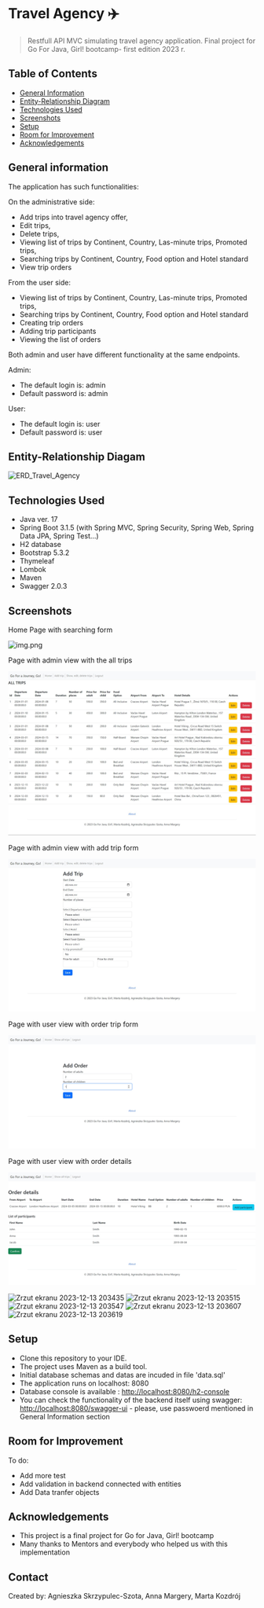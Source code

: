 # Travel Agency :airplane:
> Restfull API MVC simulating travel agency application.
> Final project for Go For Java, Girl! bootcamp- first edition 2023 r.

## Table of Contents
* [General Information](#general-information)
* [Entity-Relationship Diagram](#entity-relationship-diagram)
* [Technologies Used](#technologies-used)
* [Screenshots](#screenshots)
* [Setup](#setup)
* [Room for Improvement](#room-for-improvement)
* [Acknowledgements](#acknowledgements)


## General information
The application has such functionalities:

On the administrative side:
- Add trips into travel agency offer,
- Edit trips,
- Delete trips,
- Viewing list of trips by Continent, Country, Las-minute trips, Promoted trips,
- Searching trips by Continent, Country, Food option and Hotel standard
- View trip orders

From the user side:
- Viewing list of trips by Continent, Country, Las-minute trips, Promoted trips,
- Searching trips by Continent, Country, Food option and Hotel standard
- Creating trip orders
- Adding trip participants
- Viewing the list of orders

Both admin and user have different functionality at the same endpoints.

Admin:
- The default login is: admin
- Default password is: admin

User:
- The default login is: user
- Default password is: user

## Entity-Relationship Diagam

![ERD_Travel_Agency](https://github.com/mkozdroj/TravelAgency/assets/131193379/1a735358-bfa1-4021-8b4d-ac1593a81260)


## Technologies Used
- Java ver. 17
- Spring Boot 3.1.5 (with Spring MVC, Spring Security, Spring Web, Spring Data JPA, Spring Test...)
- H2 database
- Bootstrap 5.3.2
- Thymeleaf
- Lombok
- Maven
- Swagger 2.0.3


## Screenshots
Home Page with searching form 

![img.png](src%2Fmain%2Fresources%2Fstatic%2Fimg%2FReadme%2Fimg.png)

Page with admin view with the all trips

![img_1.png](src%2Fmain%2Fresources%2Fstatic%2Fimg%2FReadme%2Fimg_1.png)

Page with admin view with add trip form

![img_2.png](src%2Fmain%2Fresources%2Fstatic%2Fimg%2FReadme%2Fimg_2.png)

Page with user view with order trip form

![img_3.png](src%2Fmain%2Fresources%2Fstatic%2Fimg%2FReadme%2Fimg_3.png)

Page with user view with order details

![img_4.png](src%2Fmain%2Fresources%2Fstatic%2Fimg%2FReadme%2Fimg_4.png)


![Zrzut ekranu 2023-12-13 203435](https://github.com/mkozdroj/TravelAgency/assets/131193379/b24101df-c8cf-4480-89a8-12e94de4d8dd)
![Zrzut ekranu 2023-12-13 203515](https://github.com/mkozdroj/TravelAgency/assets/131193379/6a36391c-124b-414b-85e1-049b53cfc822)
![Zrzut ekranu 2023-12-13 203547](https://github.com/mkozdroj/TravelAgency/assets/131193379/d33d834c-2596-40d2-9bb1-e746f0a7be06)
![Zrzut ekranu 2023-12-13 203607](https://github.com/mkozdroj/TravelAgency/assets/131193379/a334222e-0a06-4e0a-969b-e0c3f9004e09)
![Zrzut ekranu 2023-12-13 203619](https://github.com/mkozdroj/TravelAgency/assets/131193379/fef07d60-d912-4365-baae-e4cd03fd12f8)



## Setup
- Clone this repository to your IDE.
- The project uses Maven as a build tool. 
- Initial database schemas and datas are incuded in file 'data.sql'
- The application runs on localhost: 8080 
- Database console is available : [http://localhost:8080/h2-console](url)
- You can check the functionality of the backend itself using swagger: [http://localhost:8080/swagger-ui](url) - please, use passwoerd mentioned in General Information section


## Room for Improvement
To do:
- Add more test
- Add validation in backend connected with entities
- Add Data tranfer objects


## Acknowledgements
- This project is a final project for Go for Java, Girl! bootcamp
- Many thanks to Mentors and everybody who helped us with this implementation


## Contact
Created by: Agnieszka Skrzypulec-Szota, Anna Margery, Marta Kozdrój
